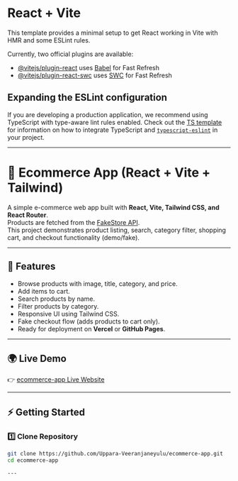 # React + Vite

This template provides a minimal setup to get React working in Vite with HMR and some ESLint rules.

Currently, two official plugins are available:

- [@vitejs/plugin-react](https://github.com/vitejs/vite-plugin-react/blob/main/packages/plugin-react) uses [Babel](https://babeljs.io/) for Fast Refresh
- [@vitejs/plugin-react-swc](https://github.com/vitejs/vite-plugin-react/blob/main/packages/plugin-react-swc) uses [SWC](https://swc.rs/) for Fast Refresh

## Expanding the ESLint configuration

If you are developing a production application, we recommend using TypeScript with type-aware lint rules enabled. Check out the [TS template](https://github.com/vitejs/vite/tree/main/packages/create-vite/template-react-ts) for information on how to integrate TypeScript and [`typescript-eslint`](https://typescript-eslint.io) in your project.



---
# 🛒 Ecommerce App (React + Vite + Tailwind)

A simple e-commerce web app built with **React, Vite, Tailwind CSS, and React Router**.  
Products are fetched from the [FakeStore API](https://fakestoreapi.com/products).  
This project demonstrates product listing, search, category filter, shopping cart, and checkout functionality (demo/fake).

---

## 🚀 Features
- Browse products with image, title, category, and price.
- Add items to cart.
- Search products by name.
- Filter products by category.
- Responsive UI using Tailwind CSS.
- Fake checkout flow (adds products to cart only).
- Ready for deployment on **Vercel** or **GitHub Pages**.

---


## 🌍 Live Demo
👉 [ecommerce-app Live Website](https://vercel.com/uppara-veeranjaneyulus-projects/ecommerce-app-p9t5)  

---

## ⚡ Getting Started

### 1️⃣ Clone Repository
```bash
git clone https://github.com/Uppara-Veeranjaneyulu/ecommerce-app.git
cd ecommerce-app

---




